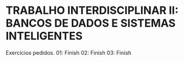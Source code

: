 # TRABALHO INTERDISCIPLINAR II: BANCOS DE DADOS E SISTEMAS INTELIGENTES


Exercícios pedidos.
01: Finish
02: Finish
03: Finish
